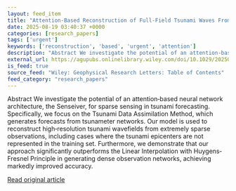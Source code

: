 ```yaml
---
layout: feed_item
title: "Attention‐Based Reconstruction of Full‐Field Tsunami Waves From Sparse Tsunameter Networks"
date: 2025-08-19 03:40:37 +0000
categories: [research_papers]
tags: ['urgent']
keywords: ['reconstruction', 'based', 'urgent', 'attention']
description: "Abstract We investigate the potential of an attention‐based neural network architecture, the Senseiver, for sparse sensing in tsunami forecasting"
external_url: https://agupubs.onlinelibrary.wiley.com/doi/10.1029/2025GL115345?af=R
is_feed: true
source_feed: "Wiley: Geophysical Research Letters: Table of Contents"
feed_category: "research_papers"
---
```


Abstract We investigate the potential of an attention‐based neural network architecture, the Senseiver, for sparse sensing in tsunami forecasting. Specifically, we focus on the Tsunami Data Assimilation Method, which generates forecasts from tsunameter networks. Our model is used to reconstruct high‐resolution tsunami wavefields from extremely sparse observations, including cases where the tsunami epicenters are not represented in the training set. Furthermore, we demonstrate that our approach significantly outperforms the Linear Interpolation with Huygens‐Fresnel Principle in generating dense observation networks, achieving markedly improved accuracy.

[Read original article](https://agupubs.onlinelibrary.wiley.com/doi/10.1029/2025GL115345?af=R)

